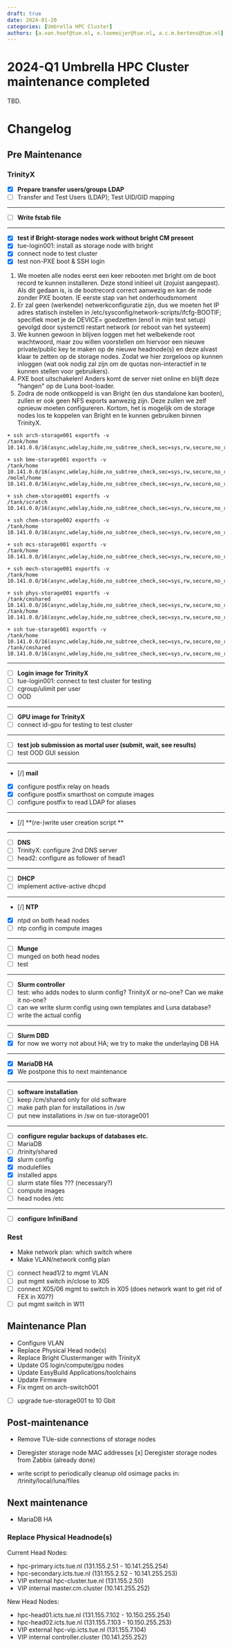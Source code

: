 ```yaml
---
draft: true
date: 2024-01-20
categories: [Umbrella HPC Cluster]
authors: [a.van.hoof@tue.nl, e.loomeijer@tue.nl, a.c.m.bertens@tue.nl]
---
```


# 2024-Q1 Umbrella HPC Cluster maintenance completed 

TBD.

<!-- more -->

# Changelog

## Pre Maintenance

### TrinityX

* [x] **Prepare transfer users/groups LDAP**
* [ ] Transfer and Test Users (LDAP); Test UID/GID mapping
---
* [ ] **Write fstab file**
---
* [x] **test if Bright-storage nodes work without bright CM present**
* [x] tue-login001: install as storage node with bright
* [x] connect node to test cluster
* [x] test non-PXE boot & SSH login

1. We moeten alle nodes eerst een keer rebooten met bright om de boot record te kunnen installeren. Deze stond initieel uit (zojuist aangepast). Als dit gedaan is, is de bootrecord correct aanwezig en kan de node zonder PXE booten. IE eerste stap van het onderhoudsmoment
2. Er zal geen (werkende) netwerkconfiguratie zijn, dus we moeten het IP adres statisch instellen in /etc/sysconfig/network-scripts/ifcfg-BOOTIF; specifiek moet je de DEVICE= goedzetten (eno1 in mijn test setup) gevolgd door systemctl restart network (or reboot van het systeem)
3. We kunnen gewoon in blijven loggen met het welbekende root wachtwoord, maar zou willen voorstellen om hiervoor een nieuwe private/public key te maken op de nieuwe headnode(s) en deze alvast klaar te zetten op de storage nodes. Zodat we hier zorgeloos op kunnen inloggen (wat ook nodig zal zijn om de quotas non-interactief in te kunnen stellen voor gebruikers).
4. PXE boot uitschakelen! Anders komt de server niet online en blijft deze "hangen" op de Luna boot-loader.
5. Zodra de node ontkoppeld is van Bright (en dus standalone kan booten), zullen er ook geen NFS exports aanwezig zijn. Deze zullen we zelf opnieuw moeten configureren. 
Kortom, het is mogelijk om de storage nodes los te koppelen van Bright en te kunnen gebruiken binnen TrinityX.

```shell
+ ssh arch-storage001 exportfs -v
/tank/home      10.141.0.0/16(async,wdelay,hide,no_subtree_check,sec=sys,rw,secure,no_root_squash,no_all_squash)

+ ssh bme-storage001 exportfs -v
/tank/home      10.141.0.0/16(async,wdelay,hide,no_subtree_check,sec=sys,rw,secure,no_root_squash,no_all_squash)
/molml/home     10.141.0.0/16(async,wdelay,hide,no_subtree_check,sec=sys,rw,secure,no_root_squash,no_all_squash)

+ ssh chem-storage001 exportfs -v
/tank/scratch   10.141.0.0/16(async,wdelay,hide,no_subtree_check,sec=sys,rw,secure,no_root_squash,no_all_squash)

+ ssh chem-storage002 exportfs -v
/tank/home      10.141.0.0/16(async,wdelay,hide,no_subtree_check,sec=sys,rw,secure,no_root_squash,no_all_squash)

+ ssh mcs-storage001 exportfs -v
/tank/home      10.141.0.0/16(async,wdelay,hide,no_subtree_check,sec=sys,rw,secure,no_root_squash,no_all_squash)

+ ssh mech-storage001 exportfs -v
/tank/home      10.141.0.0/16(async,wdelay,hide,no_subtree_check,sec=sys,rw,secure,no_root_squash,no_all_squash)

+ ssh phys-storage001 exportfs -v
/tank/cmshared  10.141.0.0/16(async,wdelay,hide,no_subtree_check,sec=sys,rw,secure,no_root_squash,no_all_squash)
/tank/home      10.141.0.0/16(async,wdelay,hide,no_subtree_check,sec=sys,rw,secure,no_root_squash,no_all_squash)

+ ssh tue-storage001 exportfs -v
/tank/home      10.141.0.0/16(async,wdelay,hide,no_subtree_check,sec=sys,rw,secure,no_root_squash,no_all_squash)
/tank/cmshared  10.141.0.0/16(async,wdelay,hide,no_subtree_check,sec=sys,rw,secure,no_root_squash,no_all_squash)
```
---
* [ ] **Login image for TrinityX**
* [ ] tue-login001: connect to test cluster for testing
* [ ] cgroup/ulimit per user
* [ ] OOD
---
* [ ] **GPU image for TrinityX**
* [ ] connect id-gpu for testing to test cluster
---
* [ ] **test job submission as mortal user (submit, wait, see results)**
* [ ] test OOD GUI session
---
* [/] **mail**
* [x] configure postfix relay on heads
* [x] configure postfix smarthost on compute images
* [ ] configure postfix to read LDAP for aliases
---
* [/] **(re-)write user creation script **
---
* [ ] **DNS**
* [ ] TrinityX: configure 2nd DNS server
* [ ] head2: configure as follower of head1
---
* [ ] **DHCP**
* [ ] implement active-active dhcpd
---
* [/] **NTP**
* [x] ntpd on both head nodes
* [ ] ntp config in compute images
---
* [ ] **Munge**
* [ ] munged on both head nodes
* [ ] test
---
* [ ] **Slurm controller**
* [ ] test: who adds nodes to slurm config?  TrinityX or no-one?  Can we make it no-one?
* [ ] can we write slurm config using own templates and Luna database?
* [ ] write the actual config
---
* [ ] **Slurm DBD**
* [x] for now we worry not about HA; we try to make the underlaying DB HA
---
* [x] **MariaDB HA**
* [x] We postpone this to next maintenance
---
* [ ] **software installation**
* [ ] keep /cm/shared only for old software
* [ ] make path plan for installations in /sw
* [ ] put new installations in /sw on tue-storage001
---
* [ ] **configure regular backups of databases etc.**
* [ ] MariaDB
* [ ] /trinity/shared
* [x] slurm config
* [x] modulefiles
* [x] installed apps
* [ ] slurm state files ??? (necessary?)
* [ ] compute images
* [ ] head nodes /etc
---
* [ ] **configure InfiniBand**

### Rest

* Make network plan: which switch where
* Make VLAN/network config plan

* [ ] connect head1/2 to mgmt VLAN
* [ ] put mgmt switch in/close to X05
* [ ] connect X05/06 mgmt to switch in X05
	(does network want to get rid of FEX in X07?)
* [ ] put mgmt switch in W11

## Maintenance Plan

* Configure VLAN
* Replace Physical Head node(s)
* Replace Bright Clustermanger with TrinityX
* Update OS login/compute/gpu nodes
* Update EasyBuild Applications/toolchains
* Update Firmware
* Fix mgmt on arch-switch001
* [ ] upgrade tue-storage001 to 10 Gbit

## Post-maintenance

* Remove TUe-side connections of storage nodes
* Deregister storage node MAC addresses
[x] Deregister storage nodes from Zabbix (already done)

* write script to periodically cleanup old osimage packs in: /trinity/local/luna/files

## Next maintenance

* MariaDB HA

### Replace Physical Headnode(s)

Current Head Nodes:
- hpc-primary.icts.tue.nl (131.155.2.51 - 10.141.255.254)
- hpc-secondary.icts.tue.nl (131.155.2.52 - 10.141.255.253) 
- VIP external hpc-cluster.tue.nl (131.155.2.50) 
- VIP internal master.cm.cluster (10.141.255.252)

New Head Nodes: 
- hpc-head01.icts.tue.nl (131.155.7.102 - 10.150.255.254)
- hpc-head02.icts.tue.nl (131.155.7.103 - 10.150.255.253)
- VIP external hpc-vip.icts.tue.nl (131.155.7.104)
- VIP internal controller.cluster (10.141.255.252)
